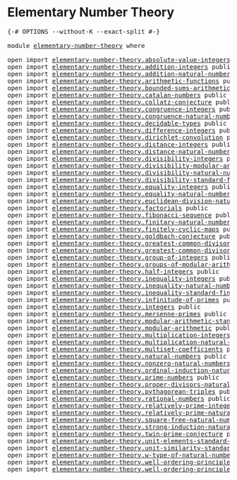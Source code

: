 # Elementary Number Theory

<pre class="Agda"><a id="37" class="Symbol">{-#</a> <a id="41" class="Keyword">OPTIONS</a> <a id="49" class="Pragma">--without-K</a> <a id="61" class="Pragma">--exact-split</a> <a id="75" class="Symbol">#-}</a>

<a id="80" class="Keyword">module</a> <a id="87" href="elementary-number-theory.html" class="Module">elementary-number-theory</a> <a id="112" class="Keyword">where</a>

<a id="119" class="Keyword">open</a> <a id="124" class="Keyword">import</a> <a id="131" href="elementary-number-theory.absolute-value-integers.html" class="Module">elementary-number-theory.absolute-value-integers</a> <a id="180" class="Keyword">public</a>
<a id="187" class="Keyword">open</a> <a id="192" class="Keyword">import</a> <a id="199" href="elementary-number-theory.addition-integers.html" class="Module">elementary-number-theory.addition-integers</a> <a id="242" class="Keyword">public</a>
<a id="249" class="Keyword">open</a> <a id="254" class="Keyword">import</a> <a id="261" href="elementary-number-theory.addition-natural-numbers.html" class="Module">elementary-number-theory.addition-natural-numbers</a> <a id="311" class="Keyword">public</a>
<a id="318" class="Keyword">open</a> <a id="323" class="Keyword">import</a> <a id="330" href="elementary-number-theory.arithmetic-functions.html" class="Module">elementary-number-theory.arithmetic-functions</a> <a id="376" class="Keyword">public</a>
<a id="383" class="Keyword">open</a> <a id="388" class="Keyword">import</a> <a id="395" href="elementary-number-theory.bounded-sums-arithmetic-functions.html" class="Module">elementary-number-theory.bounded-sums-arithmetic-functions</a> <a id="454" class="Keyword">public</a>
<a id="461" class="Keyword">open</a> <a id="466" class="Keyword">import</a> <a id="473" href="elementary-number-theory.catalan-numbers.html" class="Module">elementary-number-theory.catalan-numbers</a> <a id="514" class="Keyword">public</a>
<a id="521" class="Keyword">open</a> <a id="526" class="Keyword">import</a> <a id="533" href="elementary-number-theory.collatz-conjecture.html" class="Module">elementary-number-theory.collatz-conjecture</a> <a id="577" class="Keyword">public</a>
<a id="584" class="Keyword">open</a> <a id="589" class="Keyword">import</a> <a id="596" href="elementary-number-theory.congruence-integers.html" class="Module">elementary-number-theory.congruence-integers</a> <a id="641" class="Keyword">public</a>
<a id="648" class="Keyword">open</a> <a id="653" class="Keyword">import</a> <a id="660" href="elementary-number-theory.congruence-natural-numbers.html" class="Module">elementary-number-theory.congruence-natural-numbers</a> <a id="712" class="Keyword">public</a>
<a id="719" class="Keyword">open</a> <a id="724" class="Keyword">import</a> <a id="731" href="elementary-number-theory.decidable-types.html" class="Module">elementary-number-theory.decidable-types</a> <a id="772" class="Keyword">public</a>
<a id="779" class="Keyword">open</a> <a id="784" class="Keyword">import</a> <a id="791" href="elementary-number-theory.difference-integers.html" class="Module">elementary-number-theory.difference-integers</a> <a id="836" class="Keyword">public</a>
<a id="843" class="Keyword">open</a> <a id="848" class="Keyword">import</a> <a id="855" href="elementary-number-theory.dirichlet-convolution.html" class="Module">elementary-number-theory.dirichlet-convolution</a> <a id="902" class="Keyword">public</a>
<a id="909" class="Keyword">open</a> <a id="914" class="Keyword">import</a> <a id="921" href="elementary-number-theory.distance-integers.html" class="Module">elementary-number-theory.distance-integers</a> <a id="964" class="Keyword">public</a>
<a id="971" class="Keyword">open</a> <a id="976" class="Keyword">import</a> <a id="983" href="elementary-number-theory.distance-natural-numbers.html" class="Module">elementary-number-theory.distance-natural-numbers</a> <a id="1033" class="Keyword">public</a>
<a id="1040" class="Keyword">open</a> <a id="1045" class="Keyword">import</a> <a id="1052" href="elementary-number-theory.divisibility-integers.html" class="Module">elementary-number-theory.divisibility-integers</a> <a id="1099" class="Keyword">public</a>
<a id="1106" class="Keyword">open</a> <a id="1111" class="Keyword">import</a> <a id="1118" href="elementary-number-theory.divisibility-modular-arithmetic.html" class="Module">elementary-number-theory.divisibility-modular-arithmetic</a> <a id="1175" class="Keyword">public</a>
<a id="1182" class="Keyword">open</a> <a id="1187" class="Keyword">import</a> <a id="1194" href="elementary-number-theory.divisibility-natural-numbers.html" class="Module">elementary-number-theory.divisibility-natural-numbers</a> <a id="1248" class="Keyword">public</a>
<a id="1255" class="Keyword">open</a> <a id="1260" class="Keyword">import</a> <a id="1267" href="elementary-number-theory.divisibility-standard-finite-types.html" class="Module">elementary-number-theory.divisibility-standard-finite-types</a> <a id="1327" class="Keyword">public</a>
<a id="1334" class="Keyword">open</a> <a id="1339" class="Keyword">import</a> <a id="1346" href="elementary-number-theory.equality-integers.html" class="Module">elementary-number-theory.equality-integers</a> <a id="1389" class="Keyword">public</a>
<a id="1396" class="Keyword">open</a> <a id="1401" class="Keyword">import</a> <a id="1408" href="elementary-number-theory.equality-natural-numbers.html" class="Module">elementary-number-theory.equality-natural-numbers</a> <a id="1458" class="Keyword">public</a>
<a id="1465" class="Keyword">open</a> <a id="1470" class="Keyword">import</a> <a id="1477" href="elementary-number-theory.euclidean-division-natural-numbers.html" class="Module">elementary-number-theory.euclidean-division-natural-numbers</a> <a id="1537" class="Keyword">public</a>
<a id="1544" class="Keyword">open</a> <a id="1549" class="Keyword">import</a> <a id="1556" href="elementary-number-theory.factorials.html" class="Module">elementary-number-theory.factorials</a> <a id="1592" class="Keyword">public</a>
<a id="1599" class="Keyword">open</a> <a id="1604" class="Keyword">import</a> <a id="1611" href="elementary-number-theory.fibonacci-sequence.html" class="Module">elementary-number-theory.fibonacci-sequence</a> <a id="1655" class="Keyword">public</a>
<a id="1662" class="Keyword">open</a> <a id="1667" class="Keyword">import</a> <a id="1674" href="elementary-number-theory.finitary-natural-numbers.html" class="Module">elementary-number-theory.finitary-natural-numbers</a> <a id="1724" class="Keyword">public</a>
<a id="1731" class="Keyword">open</a> <a id="1736" class="Keyword">import</a> <a id="1743" href="elementary-number-theory.finitely-cyclic-maps.html" class="Module">elementary-number-theory.finitely-cyclic-maps</a> <a id="1789" class="Keyword">public</a>
<a id="1796" class="Keyword">open</a> <a id="1801" class="Keyword">import</a> <a id="1808" href="elementary-number-theory.goldbach-conjecture.html" class="Module">elementary-number-theory.goldbach-conjecture</a> <a id="1853" class="Keyword">public</a>
<a id="1860" class="Keyword">open</a> <a id="1865" class="Keyword">import</a> <a id="1872" href="elementary-number-theory.greatest-common-divisor-integers.html" class="Module">elementary-number-theory.greatest-common-divisor-integers</a> <a id="1930" class="Keyword">public</a>
<a id="1937" class="Keyword">open</a> <a id="1942" class="Keyword">import</a> <a id="1949" href="elementary-number-theory.greatest-common-divisor-natural-numbers.html" class="Module">elementary-number-theory.greatest-common-divisor-natural-numbers</a> <a id="2014" class="Keyword">public</a>
<a id="2021" class="Keyword">open</a> <a id="2026" class="Keyword">import</a> <a id="2033" href="elementary-number-theory.group-of-integers.html" class="Module">elementary-number-theory.group-of-integers</a> <a id="2076" class="Keyword">public</a>
<a id="2083" class="Keyword">open</a> <a id="2088" class="Keyword">import</a> <a id="2095" href="elementary-number-theory.groups-of-modular-arithmetic.html" class="Module">elementary-number-theory.groups-of-modular-arithmetic</a> <a id="2149" class="Keyword">public</a>
<a id="2156" class="Keyword">open</a> <a id="2161" class="Keyword">import</a> <a id="2168" href="elementary-number-theory.half-integers.html" class="Module">elementary-number-theory.half-integers</a> <a id="2207" class="Keyword">public</a>
<a id="2214" class="Keyword">open</a> <a id="2219" class="Keyword">import</a> <a id="2226" href="elementary-number-theory.inequality-integers.html" class="Module">elementary-number-theory.inequality-integers</a> <a id="2271" class="Keyword">public</a>
<a id="2278" class="Keyword">open</a> <a id="2283" class="Keyword">import</a> <a id="2290" href="elementary-number-theory.inequality-natural-numbers.html" class="Module">elementary-number-theory.inequality-natural-numbers</a> <a id="2342" class="Keyword">public</a>
<a id="2349" class="Keyword">open</a> <a id="2354" class="Keyword">import</a> <a id="2361" href="elementary-number-theory.inequality-standard-finite-types.html" class="Module">elementary-number-theory.inequality-standard-finite-types</a> <a id="2419" class="Keyword">public</a>
<a id="2426" class="Keyword">open</a> <a id="2431" class="Keyword">import</a> <a id="2438" href="elementary-number-theory.infinitude-of-primes.html" class="Module">elementary-number-theory.infinitude-of-primes</a> <a id="2484" class="Keyword">public</a>
<a id="2491" class="Keyword">open</a> <a id="2496" class="Keyword">import</a> <a id="2503" href="elementary-number-theory.integers.html" class="Module">elementary-number-theory.integers</a> <a id="2537" class="Keyword">public</a>
<a id="2544" class="Keyword">open</a> <a id="2549" class="Keyword">import</a> <a id="2556" href="elementary-number-theory.mersenne-primes.html" class="Module">elementary-number-theory.mersenne-primes</a> <a id="2597" class="Keyword">public</a>
<a id="2604" class="Keyword">open</a> <a id="2609" class="Keyword">import</a> <a id="2616" href="elementary-number-theory.modular-arithmetic-standard-finite-types.html" class="Module">elementary-number-theory.modular-arithmetic-standard-finite-types</a> <a id="2682" class="Keyword">public</a>
<a id="2689" class="Keyword">open</a> <a id="2694" class="Keyword">import</a> <a id="2701" href="elementary-number-theory.modular-arithmetic.html" class="Module">elementary-number-theory.modular-arithmetic</a> <a id="2745" class="Keyword">public</a>
<a id="2752" class="Keyword">open</a> <a id="2757" class="Keyword">import</a> <a id="2764" href="elementary-number-theory.multiplication-integers.html" class="Module">elementary-number-theory.multiplication-integers</a> <a id="2813" class="Keyword">public</a>
<a id="2820" class="Keyword">open</a> <a id="2825" class="Keyword">import</a> <a id="2832" href="elementary-number-theory.multiplication-natural-numbers.html" class="Module">elementary-number-theory.multiplication-natural-numbers</a> <a id="2888" class="Keyword">public</a>
<a id="2895" class="Keyword">open</a> <a id="2900" class="Keyword">import</a> <a id="2907" href="elementary-number-theory.multiset-coefficients.html" class="Module">elementary-number-theory.multiset-coefficients</a> <a id="2954" class="Keyword">public</a>
<a id="2961" class="Keyword">open</a> <a id="2966" class="Keyword">import</a> <a id="2973" href="elementary-number-theory.natural-numbers.html" class="Module">elementary-number-theory.natural-numbers</a> <a id="3014" class="Keyword">public</a>
<a id="3021" class="Keyword">open</a> <a id="3026" class="Keyword">import</a> <a id="3033" href="elementary-number-theory.nonzero-natural-numbers.html" class="Module">elementary-number-theory.nonzero-natural-numbers</a> <a id="3082" class="Keyword">public</a>
<a id="3089" class="Keyword">open</a> <a id="3094" class="Keyword">import</a> <a id="3101" href="elementary-number-theory.ordinal-induction-natural-numbers.html" class="Module">elementary-number-theory.ordinal-induction-natural-numbers</a> <a id="3160" class="Keyword">public</a>
<a id="3167" class="Keyword">open</a> <a id="3172" class="Keyword">import</a> <a id="3179" href="elementary-number-theory.prime-numbers.html" class="Module">elementary-number-theory.prime-numbers</a> <a id="3218" class="Keyword">public</a>
<a id="3225" class="Keyword">open</a> <a id="3230" class="Keyword">import</a> <a id="3237" href="elementary-number-theory.proper-divisors-natural-numbers.html" class="Module">elementary-number-theory.proper-divisors-natural-numbers</a> <a id="3294" class="Keyword">public</a>
<a id="3301" class="Keyword">open</a> <a id="3306" class="Keyword">import</a> <a id="3313" href="elementary-number-theory.pythagorean-triples.html" class="Module">elementary-number-theory.pythagorean-triples</a> <a id="3358" class="Keyword">public</a>
<a id="3365" class="Keyword">open</a> <a id="3370" class="Keyword">import</a> <a id="3377" href="elementary-number-theory.rational-numbers.html" class="Module">elementary-number-theory.rational-numbers</a> <a id="3419" class="Keyword">public</a>
<a id="3426" class="Keyword">open</a> <a id="3431" class="Keyword">import</a> <a id="3438" href="elementary-number-theory.relatively-prime-integers.html" class="Module">elementary-number-theory.relatively-prime-integers</a> <a id="3489" class="Keyword">public</a>
<a id="3496" class="Keyword">open</a> <a id="3501" class="Keyword">import</a> <a id="3508" href="elementary-number-theory.relatively-prime-natural-numbers.html" class="Module">elementary-number-theory.relatively-prime-natural-numbers</a> <a id="3566" class="Keyword">public</a>
<a id="3573" class="Keyword">open</a> <a id="3578" class="Keyword">import</a> <a id="3585" href="elementary-number-theory.square-free-natural-numbers.html" class="Module">elementary-number-theory.square-free-natural-numbers</a> <a id="3638" class="Keyword">public</a>
<a id="3645" class="Keyword">open</a> <a id="3650" class="Keyword">import</a> <a id="3657" href="elementary-number-theory.strong-induction-natural-numbers.html" class="Module">elementary-number-theory.strong-induction-natural-numbers</a> <a id="3715" class="Keyword">public</a>
<a id="3722" class="Keyword">open</a> <a id="3727" class="Keyword">import</a> <a id="3734" href="elementary-number-theory.twin-prime-conjecture.html" class="Module">elementary-number-theory.twin-prime-conjecture</a> <a id="3781" class="Keyword">public</a>
<a id="3788" class="Keyword">open</a> <a id="3793" class="Keyword">import</a> <a id="3800" href="elementary-number-theory.unit-elements-standard-finite-types.html" class="Module">elementary-number-theory.unit-elements-standard-finite-types</a> <a id="3861" class="Keyword">public</a>
<a id="3868" class="Keyword">open</a> <a id="3873" class="Keyword">import</a> <a id="3880" href="elementary-number-theory.unit-similarity-standard-finite-types.html" class="Module">elementary-number-theory.unit-similarity-standard-finite-types</a> <a id="3943" class="Keyword">public</a>
<a id="3950" class="Keyword">open</a> <a id="3955" class="Keyword">import</a> <a id="3962" href="elementary-number-theory.w-type-of-natural-numbers.html" class="Module">elementary-number-theory.w-type-of-natural-numbers</a> <a id="4013" class="Keyword">public</a>
<a id="4020" class="Keyword">open</a> <a id="4025" class="Keyword">import</a> <a id="4032" href="elementary-number-theory.well-ordering-principle-natural-numbers.html" class="Module">elementary-number-theory.well-ordering-principle-natural-numbers</a> <a id="4097" class="Keyword">public</a>
<a id="4104" class="Keyword">open</a> <a id="4109" class="Keyword">import</a> <a id="4116" href="elementary-number-theory.well-ordering-principle-standard-finite-types.html" class="Module">elementary-number-theory.well-ordering-principle-standard-finite-types</a> <a id="4187" class="Keyword">public</a>
</pre>
